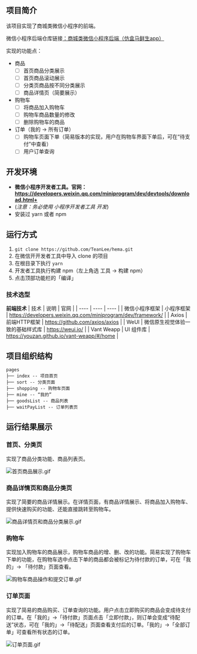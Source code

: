 ## 项目简介
该项目实现了商城类微信小程序的前端。

微信小程序后端仓库链接[：商城类微信小程序后端（仿盒马鲜生app）](https://github.com/TeanLee/mall-server)

实现的功能点：
- 商品
    - [ ] 首页商品分类展示
    - [ ] 首页商品滚动展示
    - [ ] 分类页商品按不同分类展示
    - [ ] 商品详情页（简要展示）
- 购物车
    - [ ] 将商品加入购物车
    - [ ] 购物车商品数量的修改
    - [ ] 删除购物车的商品
- 订单（我的 -> 所有订单）
    - [ ] 购物车页面下单（简易版本的实现，用户在购物车界面下单后，可在“待支付”中查看）
    - [ ] 用户订单查询

## 开发环境
-   **微信小程序开发者工具。官网：https://developers.weixin.qq.com/miniprogram/dev/devtools/download.html+**
-  (*注意：务必使用 小程序开发者工具 开发*)
- 安装过 yarn 或者 npm

## 运行方式
1.  `git clone https://github.com/TeanLee/hema.git`
1.  在微信开开发者工具中导入 clone 的项目
1.  在根目录下执行 `yarn`
1.  开发者工具执行构建 npm（左上角选 工具 -> 构建 npm）
1.  点击顶部功能栏的「编译」

### 技术选型

**前端技术**
| 技术 | 说明 | 官网 |
|  ----  | ----  | ----  |
| 微信小程序框架 | 小程序框架 | https://developers.weixin.qq.com/miniprogram/dev/framework/ |
| Axios | 前端HTTP框架 | <https://github.com/axios/axios> |
| WeUI | 微信原生视觉体验一致的基础样式库 | https://weui.io/ |
| Vant Weapp | UI 组件库 | https://youzan.github.io/vant-weapp/#/home |

## 项目组织结构
````
pages
├── index -- 项目首页
├── sort -- 分类页面
├── shopping -- 购物车页面
├── mine -- “我的”
├── goodsList -- 商品列表
├── waitPayList -- 订单列表页
````

## 运行结果展示
### 首页、分类页
实现了商品分类功能、商品列表页。

![首页商品展示.gif](https://p6-juejin.byteimg.com/tos-cn-i-k3u1fbpfcp/83c24657e31746c08b98de9a87b77a70~tplv-k3u1fbpfcp-watermark.image?)

### 商品详情页和商品分类页
实现了简要的商品详情展示。在详情页面，有商品详情展示、将商品加入购物车、提供快速购买的功能、还能直接跳转至购物车。

![商品详情页和商品分类展示.gif](https://p1-juejin.byteimg.com/tos-cn-i-k3u1fbpfcp/2994e6f153f6464997ee26870bb8053e~tplv-k3u1fbpfcp-watermark.image?)

### 购物车
实现加入购物车的商品展示，购物车商品的增、删、改的功能。简易实现了购物车下单的功能，在购物车选中点击下单的商品都会被标记为待付款的订单，可在「我的」-> 「待付款」页面查看。

![购物车商品操作和提交订单.gif](https://p9-juejin.byteimg.com/tos-cn-i-k3u1fbpfcp/627a1e4b97af4dcab137736f6738854a~tplv-k3u1fbpfcp-watermark.image?)

### 订单页面
实现了简易的商品购买、订单查询的功能。用户点击立即购买的商品会变成待支付的订单。在「我的」->「待付款」页面点击「立即付款」，则订单会变成“待配送”状态，可在「我的」->「待配送」页面查看支付后的订单。「我的」->「全部订单」可查看所有状态的订单。

![订单页面.gif](https://p3-juejin.byteimg.com/tos-cn-i-k3u1fbpfcp/25d89a7f412f412baba5423e93a6b8fa~tplv-k3u1fbpfcp-watermark.image?)